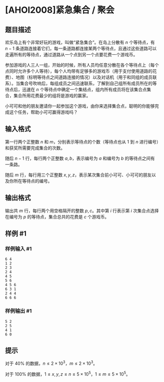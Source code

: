 # [AHOI2008]紧急集合 / 聚会

## 题目描述

欢乐岛上有个非常好玩的游戏，叫做“紧急集合”。在岛上分散有 $n$ 个等待点，有 $n-1$ 条道路连接着它们，每一条道路都连接某两个等待点，且通过这些道路可以走遍所有的等待点，通过道路从一个点到另一个点要花费一个游戏币。

参加游戏的人三人一组，开始的时候，所有人员均任意分散在各个等待点上（每个点同时允许多个人等待），每个人均带有足够多的游戏币（用于支付使用道路的花费）、地图（标明等待点之间道路连接的情况）以及对话机（用于和同组的成员联系）。当集合号吹响后，每组成员之间迅速联系，了解到自己组所有成员所在的等待点后，迅速在 $n$ 个等待点中确定一个集结点，组内所有成员将在该集合点集合，集合所用花费最少的组将是游戏的赢家。

小可可和他的朋友邀请你一起参加这个游戏，由你来选择集合点，聪明的你能够完成这个任务，帮助小可可赢得游戏吗？


## 输入格式

第一行两个正整数 $n$ 和 $m$，分别表示等待点的个数（等待点也从 $1$ 到 $n$ 进行编号）和获奖所需要完成集合的次数。

随后 $n-1$ 行，每行两个正整数 $a,b$，表示编号为 $a$ 和编号为 $b$ 的等待点之间有一条路。

随后 $m$ 行，每行用三个正整数 $x,y,z$，表示某次集合前小可可、小可可的朋友以及你所在等待点的编号。

## 输出格式

输出共 $m$ 行，每行两个用空格隔开的整数 $p,c$。其中第 $i$ 行表示第 $i$ 次集合点选择在编号为 $p$ 的等待点，集合总共的花费是 $c$ 个游戏币。

## 样例 #1

### 样例输入 #1
```
6 4  
1 2  
2 3  
2 4 
4 5
5 6
4 5 6
6 3 1
2 4 4 
6 6 6
```

### 样例输出 #1

```
5 2
2 5
4 1
6 0
```

## 提示

对于 $40\%$ 的数据，$n\leq2\times10^3$，$m\leq2\times 10^3$。

对于 $100\%$ 的数据，$1\leq x,y,z\leq n\leq 5\times10^5$，$1\leq m\leq 5\times 10^5$。

